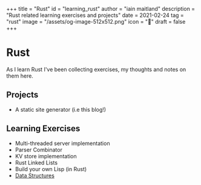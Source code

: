 +++
title = "Rust"
id = "learning_rust"
author = "iain maitland"
description = "Rust related learning exercises and projects"
date = 2021-02-24
tag = "rust"
image = "/assets/og-image-512x512.png"
icon = "🦀"
draft = false
+++

# Rust

As I learn Rust I've been collecting exercises, my thoughts and notes on them here.

## Projects
- A static site generator (i.e this blog!)

## Learning Exercises
- Multi-threaded server implementation
- Parser Combinator
- KV store implementation
- Rust Linked Lists
- Build your own Lisp (in Rust)
- [Data Structures](/data_structures)
